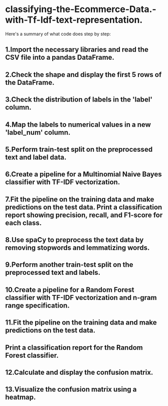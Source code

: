 # classifying-the-Ecommerce-Data.-with-Tf-Idf-text-representation.

Here's a summary of what code does step by step:

## 1.Import the necessary libraries and read the CSV file into a pandas DataFrame.
## 2.Check the shape and display the first 5 rows of the DataFrame.
## 3.Check the distribution of labels in the 'label' column.
## 4.Map the labels to numerical values in a new 'label_num' column.
## 5.Perform train-test split on the preprocessed text and label data.
## 6.Create a pipeline for a Multinomial Naive Bayes classifier with TF-IDF vectorization.
## 7.Fit the pipeline on the training data and make predictions on the test data. Print a classification report showing precision, recall, and F1-score for each class.
## 8.Use spaCy to preprocess the text data by removing stopwords and lemmatizing words.
## 9.Perform another train-test split on the preprocessed text and labels.
## 10.Create a pipeline for a Random Forest classifier with TF-IDF vectorization and n-gram range specification.
## 11.Fit the pipeline on the training data and make predictions on the test data.
## Print a classification report for the Random Forest classifier.
## 12.Calculate and display the confusion matrix.
## 13.Visualize the confusion matrix using a heatmap.





